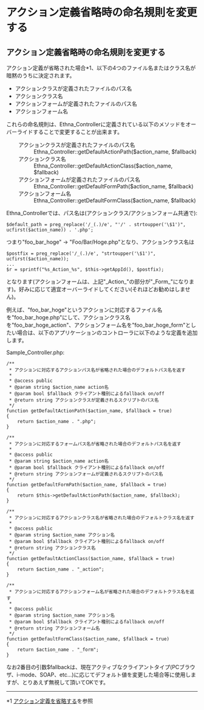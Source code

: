# アクション定義省略時の命名規則を変更する

## アクション定義省略時の命名規則を変更する [](ethna-document-dev_guide-action-namingconvention.html#g2951490 "g2951490")

アクション定義が省略された場合\*1、以下の4つのファイル名またはクラス名が暗黙のうちに決定されます。

- アクションクラスが定義されたファイルのパス名
- アクションクラス名
- アクションフォームが定義されたファイルのパス名
- アクションフォーム名

これらの命名規則は、Ethna\_Controllerに定義されている以下のメソッドをオーバーライドすることで変更することが出来ます。

<dl class="list1" style="padding-left:16px;margin-left:16px">
<dt>アクションクラスが定義されたファイルのパス名</dt>
<dd>Ethna_Controller::getDefaultActionPath($action_name, $fallback)</dd>
<dt>アクションクラス名</dt>
<dd>Ethna_Controller::getDefaultActionClass($action_name, $fallback)</dd>
<dt>アクションフォームが定義されたファイルのパス名</dt>
<dd>Ethna_Controller::getDefaultFormPath($action_name, $fallback)</dd>
<dt>アクションフォーム名</dt>
<dd>Ethna_Controller::getDefaultFormClass($action_name, $fallback)</dd>
</dl>

Ethna\_Controllerでは、パス名は(アクションクラス/アクションフォーム共通で):

    $default_path = preg_replace('/_(.)/e', "'/' . strtoupper('\$1')",
    ucfirst($action_name)) . '.php';

つまり"foo\_bar\_hoge" -> "Foo/Bar/Hoge.php"となり、アクションクラス名は

    $postfix = preg_replace('/_(.)/e', "strtoupper('\$1')", ucfirst($action_name));
    ...
    $r = sprintf("%s_Action_%s", $this->getAppId(), $postfix);

となります(アクションフォームは、上記"\_Action\_"の部分が"\_Form\_"になります)。好みに応じて適宜オーバーライドしてください(それほどお勧めはしません)。

例えば、"foo\_bar\_hoge"というアクションに対応するファイル名を"foo\_bar\_hoge.php"にして、アクションクラス名を"foo\_bar\_hoge\_action"、アクションフォーム名を"foo\_bar\_hoge\_form"としたい場合は、以下のアプリケーションのコントローラに以下のような定義を追加します。

Sample\_Controller.php:

    /**
     * アクションに対応するアクションパス名が省略された場合のデフォルトパス名を返す
     *
     * @access public
     * @param string $action_name action名
     * @param bool $fallback クライアント種別によるfallback on/off
     * @return string アクションクラスが定義されるスクリプトのパス名
     */
    function getDefaultActionPath($action_name, $fallback = true)
    {
        return $action_name . ".php";
    }

    /**
     * アクションに対応するフォームパス名が省略された場合のデフォルトパス名を返す
     *
     * @access public
     * @param string $action_name action名
     * @param bool $fallback クライアント種別によるfallback on/off
     * @return string アクションフォームが定義されるスクリプトのパス名
     */
    function getDefaultFormPath($action_name, $fallback = true)
    {
        return $this->getDefaultActionPath($action_name, $fallback);
    }

    /**
     * アクションに対応するアクションクラス名が省略された場合のデフォルトクラス名を返す
     *
     * @access public
     * @param string $action_name アクション名
     * @param bool $fallback クライアント種別によるfallback on/off
     * @return string アクションクラス名
     */
    function getDefaultActionClass($action_name, $fallback = true)
    {
        return $action_name . "_action";
    }

    /**
     * アクションに対応するアクションフォーム名が省略された場合のデフォルトクラス名を返す
     *
     * @access public
     * @param string $action_name アクション名
     * @param bool $fallback クライアント種別によるfallback on/off
     * @return string アクションフォーム名
     */
    function getDefaultFormClass($action_name, $fallback = true)
    {
        return $action_name . "_form";
    }

なお2番目の引数$fallbackは、現在アクティブなクライアントタイプ(PCブラウザ、i-mode、SOAP、etc...)に応じてデフォルト値を変更した場合等に使用しますが、とりあえず無視して頂いてOKです。

<!-- ??END id:body -->
<!-- ??BEGIN id:summary --><!-- ??BEGIN id:note -->

* * *
\*1 [アクション定義を省略する](ethna-document-dev_guide-action-omit.html "ethna-document-dev\_guide-action-omit (1240d)")を参照  

<!-- ??END id:note -->
